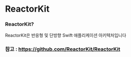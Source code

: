 # ReactorKit

### ReactorKit?

ReactorKit은 반응형 및 단방향 Swift 애플리케이션 아키텍처입니다

### 참고 : https://github.com/ReactorKit/ReactorKit
